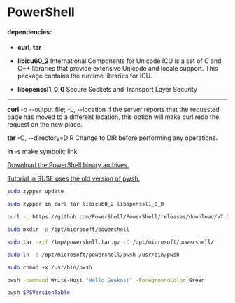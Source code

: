 # PowerShell

#### dependencies:

* **curl**, **tar**

* **libicu60_2** International Components for Unicode ICU is a set of C and C++ libraries that provide extensive Unicode and locale support. This package contains the runtime libraries for ICU.

* **libopenssl1_0_0** Secure Sockets and Transport Layer Security

---
**curl** -o --output file; -L, --location If  the server reports that the requested page has moved to a different location, this option will make curl redo the request on the new place.

**tar** -C, --directory=DIR Change to DIR before performing any operations.

**ln** -s make symbolic link

[Download the PowerShell binary archives.](https://github.com/PowerShell/PowerShell)


[Tutorial in SUSE uses the old version of pwsh.](https://en.opensuse.org/PowerShell)

```bash
sudo zypper update

sudo zypper in curl tar libicu60_2 libopenssl1_0_0

curl -L https://github.com/PowerShell/PowerShell/releases/download/v7.2.1/powershell-7.2.1-linux-x64.tar.gz -o /tmp/powershell.tar.gz

sudo mkdir -p /opt/microsoft/powershell

sudo tar -xzf /tmp/powershell.tar.gz -C /opt/microsoft/powershell/

sudo ln -s /opt/microsoft/powershell/pwsh /usr/bin/pwsh

sudo chmod +x /usr/bin/pwsh

pwsh -command Write-Host "Hello Geekos!" -ForegroundColor Green

pwsh $PSVersionTable
```
